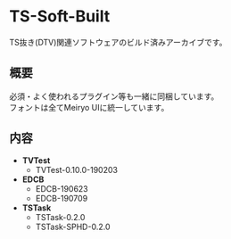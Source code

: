 # TS-Soft-Built
TS抜き(DTV)関連ソフトウェアのビルド済みアーカイブです。

## 概要
必須・よく使われるプラグイン等も一緒に同梱しています。  
フォントは全てMeiryo UIに統一しています。  

## 内容
 - **TVTest**
   - TVTest-0.10.0-190203
 - **EDCB**
   - EDCB-190623
   - EDCB-190709
 - **TSTask**
   - TSTask-0.2.0
   - TSTask-SPHD-0.2.0
